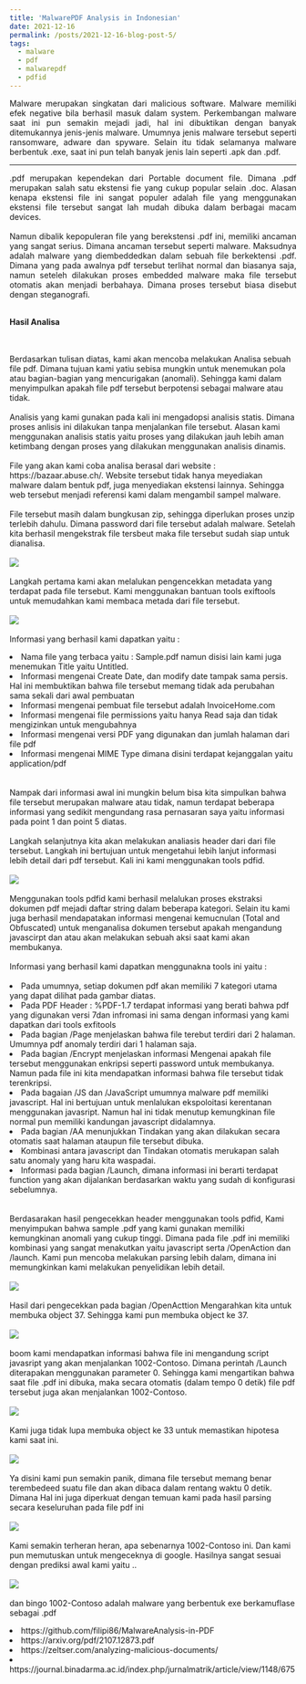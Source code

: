 ```yaml
---
title: 'MalwarePDF Analysis in Indonesian'
date: 2021-12-16
permalink: /posts/2021-12-16-blog-post-5/
tags:
  - malware
  - pdf
  - malwarepdf
  - pdfid
---
```

<p style="text-align: justify;">
Malware merupakan singkatan dari malicious software. Malware memiliki efek negative bila berhasil masuk dalam system. Perkembangan malware saat ini pun semakin mejadi jadi, hal ini dibuktikan dengan banyak ditemukannya jenis-jenis malware. Umumnya jenis malware tersebut seperti ransomware, adware dan spyware. Selain itu tidak selamanya malware berbentuk .exe, saat ini pun telah banyak jenis lain seperti .apk dan .pdf.
</p>

---
<p style="text-align: justify;">
        .pdf merupakan kependekan dari Portable document file. Dimana .pdf merupakan salah satu ekstensi fie yang cukup popular selain .doc. Alasan kenapa ekstensi file ini sangat populer adalah file yang menggunakan ekstensi file tersebut sangat lah mudah dibuka dalam berbagai macam devices.
<br><br>
        Namun dibalik kepopuleran file yang berekstensi .pdf ini, memiliki ancaman yang sangat serius. Dimana ancaman tersebut seperti malware. Maksudnya adalah malware yang diembeddedkan dalam sebuah file berkektensi .pdf. Dimana yang pada awalnya pdf tersebut terlihat normal dan biasanya saja, namun seteleh dilakukan proses embedded malware maka file tersebut otomatis akan menjadi berbahaya. Dimana proses tersebut biasa disebut dengan steganografi.
<br><br>
</p>
<p style="text-align: justify;">
    <p style="font-weight: bold;"> Hasil Analisa<p>
<br><br>
        Berdasarkan tulisan diatas, kami akan mencoba melakukan Analisa sebuah file pdf. Dimana tujuan kami yatiu sebisa mungkin untuk menemukan pola atau bagian-bagian yang mencurigakan (anomali). Sehingga kami dalam menyimpulkan apakah file pdf tersebut berpotensi sebagai malware atau tidak.
<br><br>
        Analisis yang kami gunakan pada kali ini mengadopsi analisis statis. Dimana proses anlisis ini dilakukan tanpa menjalankan file tersebut. Alasan kami menggunakan analisis statis yaitu proses yang dilakukan jauh lebih aman ketimbang dengan proses yang dilakukan menggunakan analisis dinamis.
<br><br>
        File yang akan kami coba analisa berasal dari website : https://bazaar.abuse.ch/. Website tersebut tidak hanya meyediakan malware dalam bentuk pdf, juga menyediakan ekstensi lainnya. Sehingga web tersebut menjadi referensi kami dalam mengambil sampel malware.
<br><br>
        File tersebut masih dalam bungkusan zip, sehingga diperlukan proses unzip terlebih dahulu. Dimana password dari file tersebut adalah malware. Setelah kita berhasil mengekstrak file tersbeut maka file tersebut sudah siap untuk dianalisa.
<br><br>
        <img src="https://miro.medium.com/max/720/1*wQrehp6blLHpFNrlpOEOgQ.webp">
<br><br>
        Langkah pertama kami akan melalukan pengencekkan metadata yang terdapat pada file tersebut. Kami menggunakan bantuan tools exiftools untuk memudahkan kami membaca metada dari file tersebut.
<br><br>
        <img src="https://miro.medium.com/max/720/1*_CJtnx-FE4QrAxB7R55TfQ.webp">
<br><br>
        Informasi yang berhasil kami dapatkan yaitu :
        <li>Nama file yang terbaca yaitu : Sample.pdf namun disisi lain kami juga menemukan Title yaitu Untitled.</li>
        <li>Informasi mengenai Create Date, dan modify date tampak sama persis. Hal ini membuktikan bahwa file tersebut memang tidak ada perubahan sama sekali dari awal pembuatan</li>
        <li>Informasi mengenai pembuat file tersebut adalah InvoiceHome.com</li>
        <li>Informasi mengenai file permissions yaitu hanya Read saja dan tidak mengizinkan untuk mengubahnya</li>
        <li>Informasi mengenai versi PDF yang digunakan dan jumlah halaman dari file pdf</li>
        <li>Informasi mengenai MIME Type dimana disini terdapat kejanggalan yaitu application/pdf</li>
<br><br>
        Nampak dari informasi awal ini mungkin belum bisa kita simpulkan bahwa file tersebut merupakan malware atau tidak, namun terdapat beberapa informasi yang sedikit mengundang rasa pernasaran saya yaitu informasi pada point 1 dan point 5 diatas.
<br><br>
        Langkah selanjutnya kita akan melakukan analiasis header dari dari file tersebut. Langkah ini bertujuan untuk mengetahui lebih lanjut informasi lebih detail dari pdf tersebut. Kali ini kami menggunakan tools pdfid.
<br><br>
        <img src="https://miro.medium.com/max/720/1*jSwuRtkXTnaHwfwrZ6Juww.webp">
<br><br>
        Menggunakan tools pdfid kami berhasil melalukan proses ekstraksi dokumen pdf mejadi daftar string dalam beberapa kategori. Selain itu kami juga berhasil mendapatakan informasi mengenai kemucnulan (Total and Obfuscated) untuk menganalisa dokumen tersebut apakah mengandung javascirpt dan atau akan melakukan sebuah aksi saat kami akan membukanya.
<br><br>
    Informasi yang berhasil kami dapatkan menggunakna tools ini yaitu :
<br><br>
        <li>Pada umumnya, setiap dokumen pdf akan memiliki 7 kategori utama yang dapat dilihat pada gambar diatas.</li>
        <li>Pada PDF Header : %PDF-1.7 terdapat informasi yang berati bahwa pdf yang digunakan versi 7dan infromasi ini sama dengan informasi yang kami dapatkan dari tools exfitools</li>
        <li>Pada bagian /Page menjelaskan bahwa file terebut terdiri dari 2 halaman. Umumnya pdf anomaly terdiri dari 1 halaman saja.</li>
        <li>Pada bagian /Encrypt menjelaskan informasi Mengenai apakah file tersebut menggunakan enkripsi seperti password untuk membukanya. Namun pada file ini kita mendapatkan informasi bahwa file tersebut tidak terenkripsi.</li>
        <li>Pada bagaian /JS dan /JavaScript umumnya malware pdf memiliki javascript. Hal ini bertujuan untuk menlalukan ekspoloitasi kerentanan menggunakan javasript. Namun hal ini tidak menutup kemungkinan file normal pun memiliki kandungan javascript didalamnya.</li>
        <li>Pada bagian /AA menunjukkan Tindakan yang akan dilakukan secara otomatis saat halaman ataupun file tersebut dibuka.</li>
        <li>Kombinasi antara javascript dan Tindakan otomatis merukapan salah satu anomaly yang haru kita waspadai.</li>
        <li>Informasi pada bagian /Launch, dimana informasi ini berarti terdapat function yang akan dijalankan berdasarkan waktu yang sudah di konfigurasi sebelumnya.</li>
<br><br>
        Berdasarakan hasil pengecekkan header menggunakan tools pdfid, Kami menyimpukan bahwa sample .pdf yang kami gunakan memiliki kemungkinan anomali yang cukup tinggi. Dimana pada file .pdf ini memiliki kombinasi yang sangat menakutkan yaitu javascript serta /OpenAction dan /launch. Kami pun mencoba melakukan parsing lebih dalam, dimana ini memungkinkan kami melakukan penyelidikan lebih detail.
<br><br>
        <img src="https://miro.medium.com/max/720/1*x5ENVBw8fyxo3k430HgDVw.webp">
<br><br>
        Hasil dari pengecekkan pada bagian /OpenActtion Mengarahkan kita untuk membuka object 37. Sehingga kami pun membuka object ke 37.
<br><br>
        <img src="https://miro.medium.com/max/720/1*NCeuCuc7lkACgXxAV1KuqA.webp">
<br><br>
        boom kami mendapatkan informasi bahwa file ini mengandung script javasript yang akan menjalankan 1002-Contoso. Dimana perintah /Launch diterapakan menggunakan parameter 0. Sehingga kami mengartikan bahwa saat file .pdf ini dibuka, maka secara otomatis (dalam tempo 0 detik) file pdf tersebut juga akan menjalankan 1002-Contoso.
<br><br>
        <img src="https://miro.medium.com/max/720/1*3qKqvX63ewvVs715waKk3w.webp">
<br><br>
        Kami juga tidak lupa membuka object ke 33 untuk memastikan hipotesa kami saat ini.
<br><br>
        <img src="https://miro.medium.com/max/720/1*3qKqvX63ewvVs715waKk3w.webp">
<br><br>
        Ya disini kami pun semakin panik, dimana file tersebut memang benar terembedeed suatu file dan akan dibaca dalam rentang waktu 0 detik. Dimana Hal ini juga diperkuat dengan temuan kami pada hasil parsing secara keseluruhan pada file pdf ini
<br><br>
        <img src="https://miro.medium.com/max/720/1*R6OAsMarwMSx4LFl7Op_sA.webp">
<br><br>
        Kami semakin terheran heran, apa sebenarnya 1002-Contoso ini. Dan kami pun memutuskan untuk mengeceknya di google. Hasilnya sangat sesuai dengan prediksi awal kami yaitu ..
<br><br>
        <img src="https://miro.medium.com/max/720/1*c3yOP8tRWV4R8o4SHNtcNg.webp">
<br><br>
        dan bingo 1002-Contoso adalah malware yang berbentuk exe berkamuflase sebagai .pdf
</p>

<p style="text-align: justify;">
<li>https://github.com/filipi86/MalwareAnalysis-in-PDF</li>
<li>https://arxiv.org/pdf/2107.12873.pdf</li>
<li>https://zeltser.com/analyzing-malicious-documents/</li>
<li>https://journal.binadarma.ac.id/index.php/jurnalmatrik/article/view/1148/675
</li>
</p>